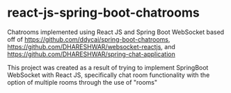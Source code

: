 # react-js-spring-boot-chatrooms
Chatrooms implemented using React JS and Spring Boot WebSocket based 
off of https://github.com/ddycai/spring-boot-chatrooms, https://github.com/DHARESHWAR/websocket-reactjs, 
and https://github.com/DHARESHWAR/spring-chat-application

This project was created as a result of trying to implement SpringBoot WebSocket with React JS, specifically
chat room functionality with the option of multiple rooms through the use of "rooms"
